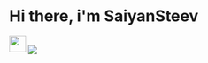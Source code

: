 <h1>Hi there, i'm SaiyanSteev</h1><img src="https://raw.githubusercontent.com/MartinHeinz/MartinHeinz/master/wave.gif" width="30px">
<img align="center" src="https://github-readme-stats.vercel.app/api/top-langs/?username=SaiyanSteevDEV&theme=dark" /> 
